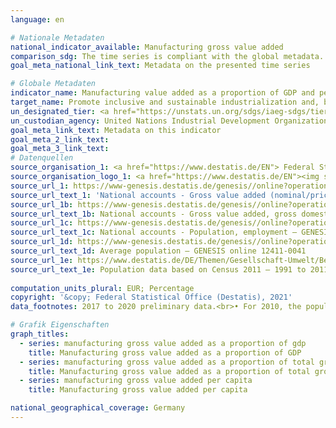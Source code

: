 ```yaml
---
language: en    

# Nationale Metadaten    
national_indicator_available: Manufacturing gross value added    
comparison_sdg: The time series is compliant with the global metadata.    
goal_meta_national_link_text: Metadata on the presented time series    

# Globale Metadaten    
indicator_name: Manufacturing value added as a proportion of GDP and per capita    
target_name: Promote inclusive and sustainable industrialization and, by 2030, significantly raise industry's share of employment and gross domestic product, in line with national circumstances, and double its share in least developed countries    
un_designated_tier: <a href="https://unstats.un.org/sdgs/iaeg-sdgs/tier-classification/" title="Click here for more information on the UN tier classification."  target="_blank">Tier I</a>    
un_custodian_agency: United Nations Industrial Development Organization (UNIDO)    
goal_meta_link_text: Metadata on this indicator    
goal_meta_2_link_text:     
goal_meta_3_link_text:         
# Datenquellen
source_organisation_1: <a href="https://www.destatis.de/EN"> Federal Statistical Office (Destatis) </a>
source_organisation_logo_1: <a href="https://www.destatis.de/EN"><img src="https://g205sdgs.github.io/sdg-indicators/public/OrgImgEn/destatis.png" alt="Logo destatis" style="height:60px; width:148px"/></a>
source_url_1: https://www-genesis.destatis.de/genesis//online?operation=table&code=81000-0013&bypass=true&language=en
source_url_text_1: 'National accounts - Gross value added (nominal/price-adjusted): industries – GENESIS online 81000-0013'
source_url_1b: https://www-genesis.destatis.de/genesis//online?operation=table&code=81000-0001&bypass=true&language=en
source_url_text_1b: National accounts - Gross value added, gross domestic product (nominal/price-adjusted) – GENESIS online 81000-0001
source_url_1c: https://www-genesis.destatis.de/genesis//online?operation=table&code=81000-0011&bypass=true&language=en
source_url_text_1c: National accounts - Population, employment – GENESIS online 81000-0011
source_url_1d: https://www-genesis.destatis.de/genesis//online?operation=table&code=12411-0041&bypass=true&levelindex=1&levelid=1639396599054#abreadcrumb
source_url_text_1d: Average population – GENESIS online 12411-0041
source_url_1e: https://www.destatis.de/DE/Themen/Gesellschaft-Umwelt/Bevoelkerung/Bevoelkerungsstand/_inhalt.html#sprg233540
source_url_text_1e: Population data based on Census 2011 – 1991 to 2011 (only available in German)
    
computation_units_plural: EUR; Percentage    
copyright: '&copy; Federal Statistical Office (Destatis), 2021'    
data_footnotes: 2017 to 2020 preliminary data.<br>• For 2010, the population was calculated backwards using the 2011 census and migration, birth and death statistics.    

# Grafik Eigenschaften    
graph_titles:
  - series: manufacturing gross value added as a proportion of gdp
    title: Manufacturing gross value added as a proportion of GDP
  - series: manufacturing gross value added as a proportion of total gross value added
    title: Manufacturing gross value added as a proportion of total gross value added
  - series: manufacturing gross value added per capita
    title: Manufacturing gross value added per capita    

national_geographical_coverage: Germany    
---
```


<span></span>